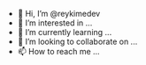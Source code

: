 - 👋 Hi, I’m @reykimedev
- 👀 I’m interested in ...
- 🌱 I’m currently learning ...
- 💞️ I’m looking to collaborate on ...
- 📫 How to reach me ...

<!---
reykimedev/reykimedev is a ✨ special ✨ repository because its `README.md` (this file) appears on your GitHub profile.
You can click the Preview link to take a look at your changes.
--->
